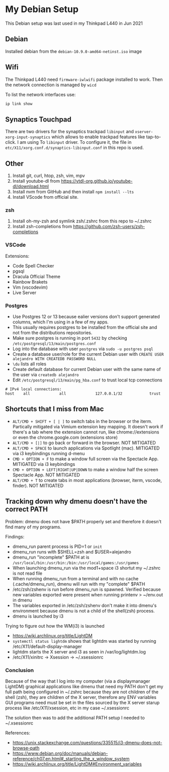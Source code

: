 # My Debian Setup

This Debian setup was last used in my Thinkpad L440 in Jun 2021

## Debian

Installed debian from the `debian-10.9.0-amd64-netinst.iso` image 

## Wifi

The Thinkpad L440 need `firmware-iwlwifi` package installed to work. Then the network connection is managed by `wicd`

To list the network interfaces use:

```sh
ip link show
```

## Synaptics Touchpad

There are two drivers for the synaptics trackpad `libinput` and `xserver-xorg-input-synaptics` which allows to enable trackpad features like tap-to-click. I am using To `libinput` driver. To configure it, the file in `etc/X11/xorg.conf.d/synaptics-libinput.conf` in this repo is used.

## Other

1. Install git, curl, htop, zsh, vim, mpv
2. Install youtube-dl from https://ytdl-org.github.io/youtube-dl/download.html
3. Install nvm from GitHub and then install `npm install --lts`
4. Install VScode from official site.

### zsh
1. Install oh-my-zsh and symlink zsh/.zshrc from this repo to ~/.zshrc
2. Install zsh-completions from https://github.com/zsh-users/zsh-completions

### VSCode

Extensions:
* Code Spell Checker
* pgsql
* Dracula Official Theme
* Rainbow Brakets
* Vim (vscodevim)
* Live Server

### Postgres

* Use Postgres 12 or 13 because ealier versions don't support generated columns, which I'm using in a few of my apps.
* This usually requires postgres to be installed from the official site and not from the distributions repositories.
* Make sure postgres is running in port `5432` by checking `/etc/postgresql/13/main/postgres.conf`
* Log into the database with user `postgres` via `sudo -u postgres psql`
* Create a database user/role for the current Debian user with `CREATE USER alejandro WITH CREATEDB PASSWORD NULL`
* `\du` lists all roles
* Create default database for current Debian user with the same name of the user via `createdb alejandro`
* Edit `/etc/postgresql/13/main/pg_hba.conf` to trust local tcp connections
```
# IPv4 local connections:
host    all             all             127.0.0.1/32            trust
```

## Shortcuts that I miss from Mac

* `ALT/CMD + SHIFT + [ | ]` to switch tabs in the browser or the iterm. Partically mitigated via Vimium extension key mapping. It doesn't work if there's a tab where the extension cannot run, like chrome://extensions or even the chrome.google.com (extensions store)
* `ALT/CMD + [|]` to go back or forward in the browser. NOT MITIGATED 
* `ALT/CMD + SPACE` to launch applications via Spotlight (mac). MITIGATED via i3 keybindings running d-menu
* `CMD + OPTION + F` to make a window full screen via the Spectacle App. MITIGATED via i3 keybindings 
* `CMD + OPTION + LEFT|RIGHT|UP|DOWN` to make a window half the screen Spectacle App. NOT MITIGATED 
* `ALT/CMD + T` to create tabs in most applications (browser, iterm, vscode, finder). NOT MITIGATED

## Tracking down why dmenu doesn't have the correct PATH

Problem: dmenu does not have $PATH properly set and therefore it doesn't find many of my programs.

Findings:

* dmenu_run parent process is PID=1 or `init`
* dmenu_run runs with $SHELL=zsh and $USER=alejandro
* dmenu_run "incomplete" $PATH at is `/usr/local/bin:/usr/bin:/bin:/usr/local/games:/usr/games`
* When launching dmenu_run via the mod1+space i3 shortut my ~/.zshrc is not read file
* When running dmenu_run from a terminal and with no cache (.cache/dmenu_run), dmenu will run with my "complete" $PATH
* /etc/zsh/zshenv is run before dmenu_run is spawned. Verified because new variables exported were present when running printenv > ~/env.out in dmenu
* The variables exported in /etc/zsh/zshenv don't make it into dmenu's environment because dmenu is not a child of the shell(zsh) process.
* dmenu is launched by i3 

Trying to figure out how the WM(i3) is launched

* https://wiki.archlinux.org/title/LightDM
* `systemctl status lightdm` shows that lightdm was started by running /etc/X11/default-display-manager
* lightdm starts the X server and i3 as seen in /var/log/lightdm.log
* /etc/X11/xinitrc -> Xsession -> ~/.xsessionrc

### Conclusion
Because of the way that I log into my computer (via a displaymanager LightDM) graphical applications like dmenu that need my PATH don't get my full path being configured in ~/.zshrc because they are not children of the shell (zsh), they are children of the X server, therefore any ENV variables GUI programs need must be set in the files sourced by the X server starup process like /etc/X11/xsession, etc in my case ~/.xsessionrc

The solution then was to add the additional PATH setup I needed to ~/.xsessionrc

References:
* https://unix.stackexchange.com/questions/335515/i3-dmenu-does-not-browse-path
* https://www.debian.org/doc/manuals/debian-reference/ch07.en.html#_starting_the_x_window_system
* https://wiki.archlinux.org/title/LightDM#Environment_variables


